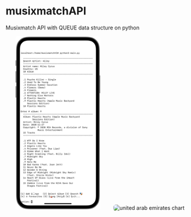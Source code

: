 # musixmatchAPI
Musixmatch API with QUEUE data structure on python

<!-- <table>
  <tr>
    <td valign="top"><img src="./screenshot/enqueue.PNG" style="border-radius:6px" width="50%  alt="loading"></td>
    <td valign="top"><img src="./screenshot/dequeue.gif" style="border-radius:6px" width="100%  alt="start new task"></td>
  </tr>
</table> -->
<p align="center">
  <img src="./screenshot/enqueue.PNG" style="border-radius:6px" width="45%" alt="trinidad_and_tobago chart">
&nbsp; &nbsp; &nbsp; &nbsp;
  <img src="./screenshot/dequeue.gif" style="border-radius:6px" width="40%" alt="united arab emirates chart">
</p>
<!-- <p align="center">
  <img src="./images/gibraltar_europe.png" style="border-radius:6px", width="45% alt="gibraltar chart">
&nbsp; &nbsp; &nbsp; &nbsp;
  <img src="./images/pie_asian_continent.png" style="border-radius:6px", width="45% alt="asian_continent chart">
</p> -->
